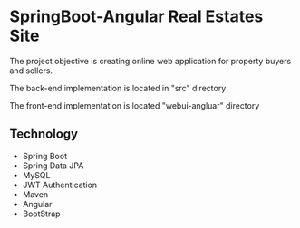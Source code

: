 # SpringBoot-Angular Real Estates Site
The project objective is creating online web application for property buyers and sellers.


The back-end implementation is located in "src" directory


The front-end implementation is located "webui-angluar" directory
## Technology
* Spring Boot
* Spring Data JPA
* MySQL
* JWT Authentication
* Maven
* Angular
* BootStrap


